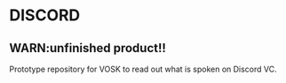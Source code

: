 # DISCORD
## WARN:unfinished product!!

Prototype repository for VOSK to read out what is spoken on Discord VC.